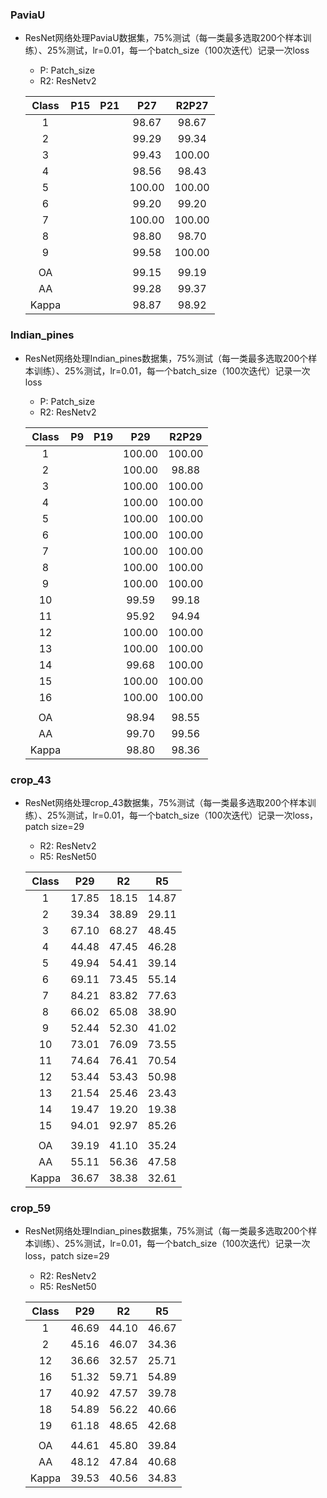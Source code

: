 ### PaviaU

- ResNet网络处理PaviaU数据集，75%测试（每一类最多选取200个样本训练）、25%测试，lr=0.01，每一个batch_size（100次迭代）记录一次loss

  - P: Patch_size
  - R2: ResNetv2

  | Class | P15  | P21  |  P27   | R2P27  |
  | :---: | :--: | :--: | :----: | :----: |
  |   1   |      |      | 98.67  | 98.67  |
  |   2   |      |      | 99.29  | 99.34  |
  |   3   |      |      | 99.43  | 100.00 |
  |   4   |      |      | 98.56  | 98.43  |
  |   5   |      |      | 100.00 | 100.00 |
  |   6   |      |      | 99.20  | 99.20  |
  |   7   |      |      | 100.00 | 100.00 |
  |   8   |      |      | 98.80  | 98.70  |
  |   9   |      |      | 99.58  | 100.00 |
  |       |      |      |        |        |
  |  OA   |      |      | 99.15  | 99.19  |
  |  AA   |      |      | 99.28  | 99.37  |
  | Kappa |      |      | 98.87  | 98.92  |

### Indian_pines

- ResNet网络处理Indian_pines数据集，75%测试（每一类最多选取200个样本训练）、25%测试，lr=0.01，每一个batch_size（100次迭代）记录一次loss

  - P: Patch_size
  - R2: ResNetv2

  | Class |  P9  | P19  |  P29   | R2P29  |
  | :---: | :--: | :--: | :----: | :----: |
  |   1   |      |      | 100.00 | 100.00 |
  |   2   |      |      | 100.00 | 98.88  |
  |   3   |      |      | 100.00 | 100.00 |
  |   4   |      |      | 100.00 | 100.00 |
  |   5   |      |      | 100.00 | 100.00 |
  |   6   |      |      | 100.00 | 100.00 |
  |   7   |      |      | 100.00 | 100.00 |
  |   8   |      |      | 100.00 | 100.00 |
  |   9   |      |      | 100.00 | 100.00 |
  |  10   |      |      | 99.59  | 99.18  |
  |  11   |      |      | 95.92  | 94.94  |
  |  12   |      |      | 100.00 | 100.00 |
  |  13   |      |      | 100.00 | 100.00 |
  |  14   |      |      | 99.68  | 100.00 |
  |  15   |      |      | 100.00 | 100.00 |
  |  16   |      |      | 100.00 | 100.00 |
  |       |      |      |        |        |
  |  OA   |      |      | 98.94  | 98.55  |
  |  AA   |      |      | 99.70  | 99.56  |
  | Kappa |      |      | 98.80  | 98.36  |

### crop_43

- ResNet网络处理crop_43数据集，75%测试（每一类最多选取200个样本训练）、25%测试，lr=0.01，每一个batch_size（100次迭代）记录一次loss，patch size=29

  - R2: ResNetv2
  - R5: ResNet50

  | Class |  P29  |  R2   |  R5   |
  | :---: | :---: | :---: | :---: |
  |   1   | 17.85 | 18.15 | 14.87 |
  |   2   | 39.34 | 38.89 | 29.11 |
  |   3   | 67.10 | 68.27 | 48.45 |
  |   4   | 44.48 | 47.45 | 46.28 |
  |   5   | 49.94 | 54.41 | 39.14 |
  |   6   | 69.11 | 73.45 | 55.14 |
  |   7   | 84.21 | 83.82 | 77.63 |
  |   8   | 66.02 | 65.08 | 38.90 |
  |   9   | 52.44 | 52.30 | 41.02 |
  |  10   | 73.01 | 76.09 | 73.55 |
  |  11   | 74.64 | 76.41 | 70.54 |
  |  12   | 53.44 | 53.43 | 50.98 |
  |  13   | 21.54 | 25.46 | 23.43 |
  |  14   | 19.47 | 19.20 | 19.38 |
  |  15   | 94.01 | 92.97 | 85.26 |
  |       |       |       |       |
  |  OA   | 39.19 | 41.10 | 35.24 |
  |  AA   | 55.11 | 56.36 | 47.58 |
  | Kappa | 36.67 | 38.38 | 32.61 |


### crop_59

- ResNet网络处理Indian_pines数据集，75%测试（每一类最多选取200个样本训练）、25%测试，lr=0.01，每一个batch_size（100次迭代）记录一次loss，patch size=29

  - R2: ResNetv2
  - R5: ResNet50

  | Class |  P29  |  R2   |  R5   |
  | :---: | :---: | :---: | :---: |
  |   1   | 46.69 | 44.10 | 46.67 |
  |   2   | 45.16 | 46.07 | 34.36 |
  |  12   | 36.66 | 32.57 | 25.71 |
  |  16   | 51.32 | 59.71 | 54.89 |
  |  17   | 40.92 | 47.57 | 39.78 |
  |  18   | 54.89 | 56.22 | 40.66 |
  |  19   | 61.18 | 48.65 | 42.68 |
  |       |       |       |       |
  |  OA   | 44.61 | 45.80 | 39.84 |
  |  AA   | 48.12 | 47.84 | 40.68 |
  | Kappa | 39.53 | 40.56 | 34.83 |
